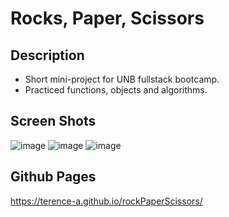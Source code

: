 # Rocks, Paper, Scissors

## Description

- Short mini-project for UNB fullstack bootcamp.
- Practiced functions, objects and algorithms.

## Screen Shots

![image](https://github.com/Terence-A/rockPaperScissors/assets/90189211/31375737-c69b-438f-90aa-8d60eeada7d5)
![image](https://github.com/Terence-A/rockPaperScissors/assets/90189211/36ab9b7e-32fd-40c2-a245-11e78c4910dc)
![image](https://github.com/Terence-A/rockPaperScissors/assets/90189211/98fa021d-3de4-4226-8f4b-61d56ecdcb77)

## Github Pages

https://terence-a.github.io/rockPaperScissors/

